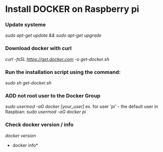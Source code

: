 # Install DOCKER on Raspberry pi

### Update systeme
*sudo apt-get update && sudo apt-get upgrade*

### Download docker with curl
*curl -fsSL https://get.docker.com -o get-docker.sh*

### Run the installation script using the command:
*sudo sh get-docker.sh*

### ADD not root user to the Docker Group 
*sudo usermod -aG docker [your_user]*
ex. for user *'pi'* - the default user in Raspbian: *sudo usermod -aG docker pi*

### Check docker version / info
*docker version*
* docker info*
